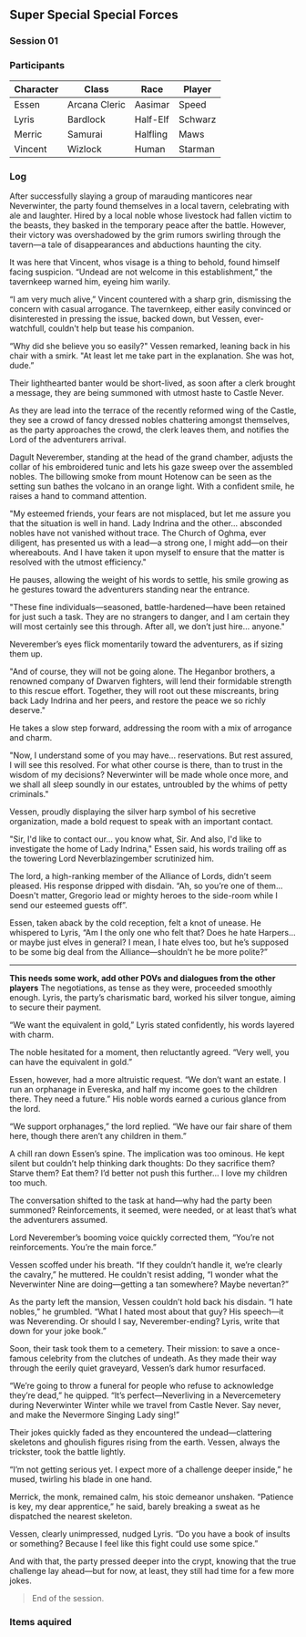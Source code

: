 ## Super Special Special Forces
### Session 01

### Participants
| Character | Class | Race | Player |
|--|--|--|--|
| Essen | Arcana Cleric | Aasimar | Speed |
| Lyris | Bardlock | Half-Elf | Schwarz |
| Merric | Samurai | Halfling | Maws |
| Vincent | Wizlock | Human | Starman |

### Log

After successfully slaying a group of marauding manticores near Neverwinter, the party found themselves in a local tavern, celebrating with ale and laughter. 
Hired by a local noble whose livestock had fallen victim to the beasts, they basked in the temporary peace after the battle. However, their victory was overshadowed by the grim rumors swirling through the tavern—a tale of disappearances and abductions haunting the city.

It was here that Vincent, whos visage is a thing to behold, found himself facing suspicion. “Undead are not welcome in this establishment,” the tavernkeep warned him, eyeing him warily.

“I am very much alive,” Vincent countered with a sharp grin, dismissing the concern with casual arrogance. The tavernkeep, either easily convinced or disinterested in pressing the issue, backed down, but Vessen, ever-watchfull, couldn't help but tease his companion.

“Why did she believe you so easily?" Vessen remarked, leaning back in his chair with a smirk. "At least let me take part in the explanation. She was hot, dude.”

Their lighthearted banter would be short-lived, as soon after a clerk brought a message, they are being summoned with utmost haste to Castle Never.

As they are lead into the terrace of the recently reformed wing of the Castle, they see a crowd of fancy dressed nobles chattering amongst themselves, as the party approaches the crowd, the clerk leaves them, and notifies the Lord of the adventurers arrival.

Dagult Neverember, standing at the head of the grand chamber, adjusts the collar of his embroidered tunic and lets his gaze sweep over the assembled nobles. 
The billowing smoke from mount Hotenow can be seen as the setting sun bathes the volcano in an orange light. With a confident smile, he raises a hand to command attention.

"My esteemed friends, your fears are not misplaced, but let me assure you that the situation is well in hand. Lady Indrina and the other... absconded nobles have not vanished without trace. 
The Church of Oghma, ever diligent, has presented us with a lead—a strong one, I might add—on their whereabouts. And I have taken it upon myself to ensure that the matter is resolved with the utmost efficiency."

He pauses, allowing the weight of his words to settle, his smile growing as he gestures toward the adventurers standing near the entrance.

"These fine individuals—seasoned, battle-hardened—have been retained for just such a task. They are no strangers to danger, and I am certain they will most certainly see this through. After all, we don’t just hire... anyone."

Neverember’s eyes flick momentarily toward the adventurers, as if sizing them up.

"And of course, they will not be going alone. The Heganbor brothers, a renowned company of Dwarven fighters, will lend their formidable strength to this rescue effort. 
Together, they will root out these miscreants, bring back Lady Indrina and her peers, and restore the peace we so richly deserve."

He takes a slow step forward, addressing the room with a mix of arrogance and charm.

"Now, I understand some of you may have... reservations. But rest assured, I will see this resolved. For what other course is there, than to trust in the wisdom of my decisions? 
Neverwinter will be made whole once more, and we shall all sleep soundly in our estates, untroubled by the whims of petty criminals."

 Vessen, proudly displaying the silver harp symbol of his secretive organization, made a bold request to speak with an important contact.

"Sir, I'd like to contact our... you know what, Sir. And also, I'd like to investigate the home of Lady Indrina," Essen said, his words trailing off as the towering Lord Neverblazingember scrutinized him.

The lord, a high-ranking member of the Alliance of Lords, didn’t seem pleased. His response dripped with disdain. “Ah, so you’re one of them… Doesn't matter, Gregorio lead or mighty heroes to the side-room while I send our esteemed guests off”.

Essen, taken aback by the cold reception, felt a knot of unease. He whispered to Lyris, “Am I the only one who felt that? Does he hate Harpers... or maybe just elves in general? 
I mean, I hate elves too, but he’s supposed to be some big deal from the Alliance—shouldn’t he be more polite?”


-----
**This needs some work, add other POVs and dialogues from the other players**
The negotiations, as tense as they were, proceeded smoothly enough. Lyris, the party’s charismatic bard, worked his silver tongue, aiming to secure their payment.

“We want the equivalent in gold,” Lyris stated confidently, his words layered with charm.

The noble hesitated for a moment, then reluctantly agreed. “Very well, you can have the equivalent in gold.”

Essen, however, had a more altruistic request. “We don’t want an estate. I run an orphanage in Evereska, and half my income goes to the children there. They need a future.” His noble words earned a curious glance from the lord.

“We support orphanages,” the lord replied. “We have our fair share of them here, though there aren’t any children in them.”

A chill ran down Essen’s spine. The implication was too ominous. He kept silent but couldn’t help thinking dark thoughts: Do they sacrifice them? Starve them? Eat them? I’d better not push this further… I love my children too much.

The conversation shifted to the task at hand—why had the party been summoned? Reinforcements, it seemed, were needed, or at least that’s what the adventurers assumed.

Lord Neverember’s booming voice quickly corrected them, “You’re not reinforcements. You’re the main force.”

Vessen scoffed under his breath. “If they couldn’t handle it, we’re clearly the cavalry,” he muttered. He couldn't resist adding, “I wonder what the Neverwinter Nine are doing—getting a tan somewhere? Maybe nevertan?”

As the party left the mansion, Vessen couldn’t hold back his disdain. “I hate nobles,” he grumbled. “What I hated most about that guy? His speech—it was Neverending. Or should I say, Neverember-ending? Lyris, write that down for your joke book.”

Soon, their task took them to a cemetery. Their mission: to save a once-famous celebrity from the clutches of undeath. As they made their way through the eerily quiet graveyard, Vessen’s dark humor resurfaced.

“We’re going to throw a funeral for people who refuse to acknowledge they’re dead,” he quipped. “It’s perfect—Neverliving in a Nevercemetery during Neverwinter Winter while we travel from Castle Never. Say never, and make the Nevermore Singing Lady sing!”

Their jokes quickly faded as they encountered the undead—clattering skeletons and ghoulish figures rising from the earth. Vessen, always the trickster, took the battle lightly.

“I’m not getting serious yet. I expect more of a challenge deeper inside,” he mused, twirling his blade in one hand.

Merrick, the monk, remained calm, his stoic demeanor unshaken. “Patience is key, my dear apprentice,” he said, barely breaking a sweat as he dispatched the nearest skeleton.

Vessen, clearly unimpressed, nudged Lyris. “Do you have a book of insults or something? Because I feel like this fight could use some spice.”

And with that, the party pressed deeper into the crypt, knowing that the true challenge lay ahead—but for now, at least, they still had time for a few more jokes.

> End of the session.

### Items aquired
